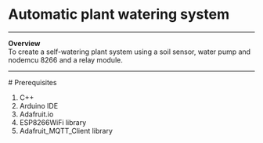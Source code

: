 # Automatic plant watering system
<hr>
<b> Overview</b><br>
To create a self-watering plant system using a soil sensor, water pump and nodemcu 8266 and a relay module.
<hr>
# Prerequisites
<ol>
<li>C++</li>
<li>Arduino IDE</li>
<li>Adafruit.io</li>
<li>ESP8266WiFi library</li>
<li>Adafruit_MQTT_Client library</li>
  </ol>
